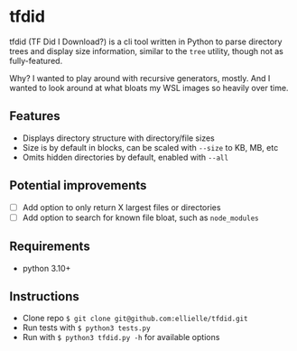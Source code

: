 # tfdid

tfdid (TF Did I Download?) is a cli tool written in Python to parse directory trees and display size information, similar to the `tree` utility, though not as fully-featured.

Why? I wanted to play around with recursive generators, mostly. And I wanted to look around at what bloats my WSL images so heavily over time.

## Features

- Displays directory structure with directory/file sizes
- Size is by default in blocks, can be scaled with `--size` to KB, MB, etc
- Omits hidden directories by default, enabled with `--all`

## Potential improvements

- [ ] Add option to only return X largest files or directories
- [ ] Add option to search for known file bloat, such as `node_modules`

## Requirements

- python 3.10+

## Instructions

- Clone repo `$ git clone git@github.com:ellielle/tfdid.git`
- Run tests with `$ python3 tests.py`
- Run with `$ python3 tfdid.py -h` for available options
